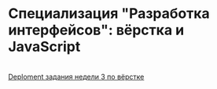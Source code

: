 <h1> Специализация "Разработка интерфейсов": вёрстка и JavaScript </h1>
<br>
<a href="https://nancyt33333.github.io/Coursera-YandexMipt-FrontEnd/">Deploment задания недели 3 по вёрстке</a>
